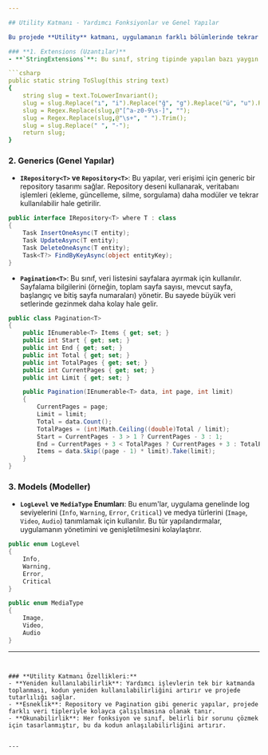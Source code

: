 ```yaml
---

## Utility Katmanı - Yardımcı Fonksiyonlar ve Genel Yapılar

Bu projede **Utility** katmanı, uygulamanın farklı bölümlerinde tekrar eden kodların merkezi hale getirilmesi ve genel yardımcı işlevlerin sağlanması amacıyla tasarlanmıştır. Kullanım kolaylığı ve bakımı daha verimli hale getirebilmek için aşağıdaki yapılar sunulmuştur:

### **1. Extensions (Uzantılar)**
- **`StringExtensions`**: Bu sınıf, string tipinde yapılan bazı yaygın işlemleri kolaylaştıran bir uzantıdır. Örneğin, `ToSlug` metodu, bir metni SEO dostu bir slug formatına dönüştürmek için kullanılır. Türkçe karakterleri (örneğin, "ğ", "ç") uygun şekilde dönüştürür ve sadece alfanümerik karakterleri içeren bir slug oluşturur.

```csharp
public static string ToSlug(this string text)
{
    string slug = text.ToLowerInvariant();
    slug = slug.Replace("ı", "i").Replace("ğ", "g").Replace("ü", "u").Replace("ş", "s").Replace("ö", "o").Replace("ç", "c");
    slug = Regex.Replace(slug,@"[^a-z0-9\s-]", "");
    slug = Regex.Replace(slug,@"\s+", " ").Trim();
    slug = slug.Replace(" ", "-");
    return slug;
}
```

### **2. Generics (Genel Yapılar)**
- **`IRepository<T>` ve `Repository<T>`**: Bu yapılar, veri erişimi için generic bir repository tasarımı sağlar. Repository deseni kullanarak, veritabanı işlemleri (ekleme, güncelleme, silme, sorgulama) daha modüler ve tekrar kullanılabilir hale getirilir.
  
```csharp
public interface IRepository<T> where T : class
{
    Task InsertOneAsync(T entity);
    Task UpdateAsync(T entity);
    Task DeleteOneAsync(T entity);
    Task<T?> FindByKeyAsync(object entityKey);
}
```

- **`Pagination<T>`**: Bu sınıf, veri listesini sayfalara ayırmak için kullanılır. Sayfalama bilgilerini (örneğin, toplam sayfa sayısı, mevcut sayfa, başlangıç ve bitiş sayfa numaraları) yönetir. Bu sayede büyük veri setlerinde gezinmek daha kolay hale gelir.

```csharp
public class Pagination<T>
{
    public IEnumerable<T> Items { get; set; }
    public int Start { get; set; }
    public int End { get; set; }
    public int Total { get; set; }
    public int TotalPages { get; set; }
    public int CurrentPages { get; set; }
    public int Limit { get; set; }

    public Pagination(IEnumerable<T> data, int page, int limit)
    {
        CurrentPages = page;
        Limit = limit;
        Total = data.Count();
        TotalPages = (int)Math.Ceiling((double)Total / limit);
        Start = CurrentPages - 3 > 1 ? CurrentPages - 3 : 1;
        End = CurrentPages + 3 < TotalPages ? CurrentPages + 3 : TotalPages;
        Items = data.Skip((page - 1) * limit).Take(limit);
    }
}
```

### **3. Models (Modeller)**
- **`LogLevel` ve `MediaType` Enumları**: Bu enum'lar, uygulama genelinde log seviyelerini (`Info`, `Warning`, `Error`, `Critical`) ve medya türlerini (`Image`, `Video`, `Audio`) tanımlamak için kullanılır. Bu tür yapılandırmalar, uygulamanın yönetimini ve genişletilmesini kolaylaştırır.

```csharp
public enum LogLevel
{
    Info,
    Warning,
    Error,
    Critical
}
```

```csharp
public enum MediaType
{
    Image,
    Video,
    Audio
}
```

---
```


### **Utility Katmanı Özellikleri:**
- **Yeniden kullanılabilirlik**: Yardımcı işlevlerin tek bir katmanda toplanması, kodun yeniden kullanılabilirliğini artırır ve projede tutarlılığı sağlar.
- **Esneklik**: Repository ve Pagination gibi generic yapılar, projede farklı veri tipleriyle kolayca çalışılmasına olanak tanır.
- **Okunabilirlik**: Her fonksiyon ve sınıf, belirli bir sorunu çözmek için tasarlanmıştır, bu da kodun anlaşılabilirliğini artırır.


---


